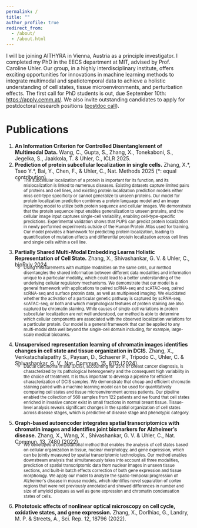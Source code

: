 ```yaml
---
permalink: /
title: ""
author_profile: true
redirect_from: 
  - /about/
  - /about.html
---
```


I will be joining AITHYRA in Vienna, Austria as a principle investigator. I completed my PhD in the EECS department at MIT, advised by Prof. Caroline Uhler. Our group, in a highly interdisciplinary institute, offers exciting opportunities for innovations in machine learning methods to integrate multimodal and spatiotemporal data to achieve a holistic understanding of cell states, tissue microenvironments, and perturbation effects. The first call for PhD students is out, due September 10th: https://apply.cemm.at/. We also invite outstanding candidates to apply for postdoctoral research positions ([postdoc call](https://raw.githubusercontent.com/xinyiz98/xinyiz98.github.io/master/_pages/ZhangLab_AITHYRA.pdf)).

Publications
======
1. **An Information Criterion for Controlled Disentanglement of Multimodal Data.** Wang, C., Gupta, S., Zhang, X., Tonekaboni, S., Jegelka, S., Jaakkola, T. & Uhler, C., ICLR 2025.
1. **Prediction of protein subcellular localization in single cells.** Zhang, X.\*, Tseo Y.\*, Bai, Y., Chen, F., & Uhler, C., Nat. Methods 2025 (*: equal contribution).
   -  <p style="font-size: 0.8em; margin-top: -10px;">The subcellular localization of a protein is important for its function, and its mislocalization is linked to numerous diseases. Existing datasets capture limited pairs of proteins and cell lines, and existing protein localization prediction models either miss cell-type specificity or cannot generalize to unseen proteins. Our model for protein localization prediction combines a protein language model and an image inpainting model to utilize both protein sequence and cellular images. We demonstrate that the protein sequence input enables generalization to unseen proteins, and the cellular image input captures single-cell variability, enabling cell-type-specific predictions. Experimental validation shows that PUPS can predict protein localization in newly performed experiments outside of the Human Protein Atlas used for training. Our model provides a framework for predicting protein localization, leading to quantification of mutation effects and differential protein localization across cell lines and single cells within a cell line.</p>
1. **Partially Shared Multi-Modal Embedding Learns Holistic Representation of Cell State.** Zhang, X., Shivashankar, G. V. & Uhler, C., bioRxiv 2024.
   - <p style="font-size: 0.8em; margin-top: -10px;">Using measurements with multiple modalities on the same cells, our method disentangles the shared information between different data modalities and information unique to a particular modality, which could lead to a better understanding of the underlying cellular regulatory mechanisms. We demonstrate that our model is a general framework with applications to paired scRNA-seq and scATAC-seq, paired scRNA-seq and surface protein data, as well as multiplexed imaging. We elucidated whether the activation of a particular genetic pathway is captured by scRNA-seq, scATAC-seq, or both and which morphological features of protein staining are also captured by chromatin staining. While causes of single-cell variations in protein subcellular localization are not well understood, our method is able to determine which cellular components are associated with the observed localization variations for a particular protein. Our model is a general framework that can be applied to any multi-modal data well beyond the single-cell domain including, for example, large-scale medical biobanks.
1. **Unsupervised representation learning of chromatin images identifies changes in cell state and tissue organization in DCIS.** Zhang, X., Venkatachalapathy S., Paysan, D., Schaerer P., Tripodo C., Uhler, C. & Shivashankar, G. V., Nat. Commun. 15, 6112 (2024).
    - <p style="font-size: 0.8em; margin-top: -10px;">Ductal carcinoma in situ (DCIS), accounting for 25% of breast cancer diagnosis, is characterized by its pathological heterogeneity and the consequent high variability in the choice of treatment. It is thus important to develop a pipeline for efficient characterization of DCIS samples. We demonstrate that cheap and efficient chromatin staining paired with a machine learning model can be used for quantitatively comparing cell states and tissue microenvironment across patients. Our pipeline enabled the collection of 560 samples from 122 patients and we found that cell states enriched in invasive cancer exist in small fractions in normal breast tissue. Tissue-level analysis reveals significant changes in the spatial organization of cell states across disease stages, which is predictive of disease stage and phenotypic category. </p>
1. **Graph-based autoencoder integrates spatial transcriptomics with chromatin images and identifies joint biomarkers for Alzheimer’s disease.** Zhang, X., Wang, X., Shivashankar, G. V. & Uhler, C., Nat. Commun. 13, 7480 (2022).
   - <p style="font-size: 0.8em; margin-top: -10px;">We developed a computational method that enables the analysis of cell states based on cellular organization in tissue, nuclear morphology, and gene expression, which can be jointly measured by spatial transcriptomic technologies. Our method enables downstream analysis that simultaneously takes into account all three modalities, prediction of spatial transcriptomic data from nuclear images in unseen tissue sections, and built-in batch effects correction of both gene expression and tissue morphology. We apply our model to analyze the spatio-temporal progression of Alzheimer’s disease in mouse models, which identifies novel separation of cortex regions that were not previously annotated and showed differences in number and size of amyloid plaques as well as gene expression and chromatin condensation states of cells.</p>
1. **Phototoxic effects of nonlinear optical microscopy on cell cycle, oxidative states, and gene expression.** Zhang, X., Dorlhiac, G., Landry, M. P. & Streets, A., Sci. Rep. 12, 18796 (2022).

